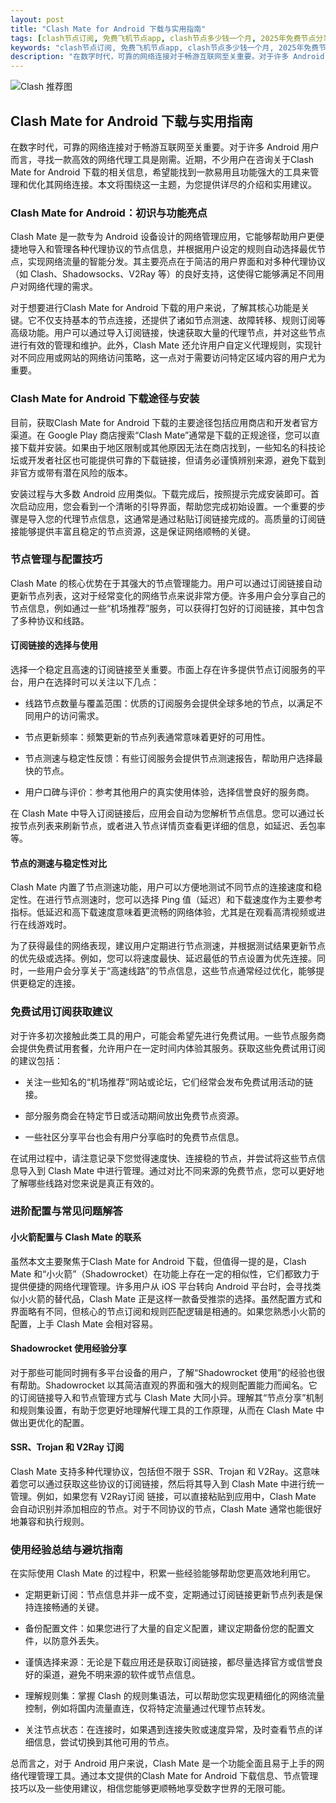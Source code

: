 ```yaml
---
layout: post
title: "Clash Mate for Android 下载与实用指南"
tags: [clash节点订阅, 免费飞机节点app, clash节点多少钱一个月, 2025年免费节点分享, 为什么小火箭突然用不了了]
keywords: "clash节点订阅, 免费飞机节点app, clash节点多少钱一个月, 2025年免费节点分享, 为什么小火箭突然用不了了"
description: "在数字时代，可靠的网络连接对于畅游互联网至关重要。对于许多 Android 用户而言，寻找一款高效的网络代理工具是刚需。近期，不少用户在咨询关于Clash Mate for Android 下载的相关信息，希望能找到一款易用且功能强大的工具来管理和优化其网络连接。本文将围绕这一主题，为您提供详尽的介绍和实用建议。"
---
```


![Clash 推荐图](https://clashjd.github.io/assets/img/节点订阅地址.png)

## Clash Mate for Android 下载与实用指南

在数字时代，可靠的网络连接对于畅游互联网至关重要。对于许多 Android 用户而言，寻找一款高效的网络代理工具是刚需。近期，不少用户在咨询关于Clash Mate for Android 下载的相关信息，希望能找到一款易用且功能强大的工具来管理和优化其网络连接。本文将围绕这一主题，为您提供详尽的介绍和实用建议。

### Clash Mate for Android：初识与功能亮点

Clash Mate 是一款专为 Android 设备设计的网络管理应用，它能够帮助用户更便捷地导入和管理各种代理协议的节点信息，并根据用户设定的规则自动选择最优节点，实现网络流量的智能分发。其主要亮点在于简洁的用户界面和对多种代理协议（如 Clash、Shadowsocks、V2Ray 等）的良好支持，这使得它能够满足不同用户对网络代理的需求。

对于想要进行Clash Mate for Android 下载的用户来说，了解其核心功能是关键。它不仅支持基本的节点连接，还提供了诸如节点测速、故障转移、规则订阅等高级功能。用户可以通过导入订阅链接，快速获取大量的代理节点，并对这些节点进行有效的管理和维护。此外，Clash Mate 还允许用户自定义代理规则，实现针对不同应用或网站的网络访问策略，这一点对于需要访问特定区域内容的用户尤为重要。

### Clash Mate for Android 下载途径与安装

目前，获取Clash Mate for Android 下载的主要途径包括应用商店和开发者官方渠道。在 Google Play 商店搜索“Clash Mate”通常是下载的正规途径，您可以直接下载并安装。如果由于地区限制或其他原因无法在商店找到，一些知名的科技论坛或开发者社区也可能提供可靠的下载链接，但请务必谨慎辨别来源，避免下载到非官方或带有潜在风险的版本。

安装过程与大多数 Android 应用类似。下载完成后，按照提示完成安装即可。首次启动应用，您会看到一个清晰的引导界面，帮助您完成初始设置。一个重要的步骤是导入您的代理节点信息，这通常是通过粘贴订阅链接完成的。高质量的订阅链接能够提供丰富且稳定的节点资源，这是保证网络顺畅的关键。

### 节点管理与配置技巧

Clash Mate 的核心优势在于其强大的节点管理能力。用户可以通过订阅链接自动更新节点列表，这对于经常变化的网络节点来说非常方便。许多用户会分享自己的节点信息，例如通过一些“机场推荐”服务，可以获得打包好的订阅链接，其中包含了多种协议和线路。

#### 订阅链接的选择与使用

选择一个稳定且高速的订阅链接至关重要。市面上存在许多提供节点订阅服务的平台，用户在选择时可以关注以下几点：

- 线路节点数量与覆盖范围：优质的订阅服务会提供全球多地的节点，以满足不同用户的访问需求。

- 节点更新频率：频繁更新的节点列表通常意味着更好的可用性。

- 节点测速与稳定性反馈：有些订阅服务会提供节点测速报告，帮助用户选择最快的节点。

- 用户口碑与评价：参考其他用户的真实使用体验，选择信誉良好的服务商。

在 Clash Mate 中导入订阅链接后，应用会自动为您解析节点信息。您可以通过长按节点列表来刷新节点，或者进入节点详情页查看更详细的信息，如延迟、丢包率等。

#### 节点的测速与稳定性对比

Clash Mate 内置了节点测速功能，用户可以方便地测试不同节点的连接速度和稳定性。在进行节点测速时，您可以选择 Ping 值（延迟）和下载速度作为主要参考指标。低延迟和高下载速度意味着更流畅的网络体验，尤其是在观看高清视频或进行在线游戏时。

为了获得最佳的网络表现，建议用户定期进行节点测速，并根据测试结果更新节点的优先级或选择。例如，您可以将速度最快、延迟最低的节点设置为优先连接。同时，一些用户会分享关于“高速线路”的节点信息，这些节点通常经过优化，能够提供更稳定的连接。

### 免费试用订阅获取建议

对于许多初次接触此类工具的用户，可能会希望先进行免费试用。一些节点服务商会提供免费试用套餐，允许用户在一定时间内体验其服务。获取这些免费试用订阅的建议包括：

- 关注一些知名的“机场推荐”网站或论坛，它们经常会发布免费试用活动的链接。

- 部分服务商会在特定节日或活动期间放出免费节点资源。

- 一些社区分享平台也会有用户分享临时的免费节点信息。

在试用过程中，请注意记录下您觉得速度快、连接稳的节点，并尝试将这些节点信息导入到 Clash Mate 中进行管理。通过对比不同来源的免费节点，您可以更好地了解哪些线路对您来说是真正有效的。

### 进阶配置与常见问题解答

#### 小火箭配置与 Clash Mate 的联系

虽然本文主要聚焦于Clash Mate for Android 下载，但值得一提的是，Clash Mate 和“小火箭”（Shadowrocket）在功能上存在一定的相似性，它们都致力于提供便捷的网络代理管理。许多用户从 iOS 平台转向 Android 平台时，会寻找类似小火箭的替代品，Clash Mate 正是这样一款备受推崇的选择。虽然配置方式和界面略有不同，但核心的节点订阅和规则匹配逻辑是相通的。如果您熟悉小火箭的配置，上手 Clash Mate 会相对容易。

#### Shadowrocket 使用经验分享

对于那些可能同时拥有多平台设备的用户，了解“Shadowrocket 使用”的经验也很有帮助。Shadowrocket 以其简洁直观的界面和强大的规则配置能力而闻名。它的订阅链接导入和节点管理方式与 Clash Mate 大同小异。理解其“节点分享”机制和规则集设置，有助于您更好地理解代理工具的工作原理，从而在 Clash Mate 中做出更优化的配置。

#### SSR、Trojan 和 V2Ray 订阅

Clash Mate 支持多种代理协议，包括但不限于 SSR、Trojan 和 V2Ray。这意味着您可以通过获取这些协议的订阅链接，然后将其导入到 Clash Mate 中进行统一管理。例如，如果您有 V2Ray订阅 链接，可以直接粘贴到应用中，Clash Mate 会自动识别并添加相应的节点。对于不同协议的节点，Clash Mate 通常也能很好地兼容和执行规则。

### 使用经验总结与避坑指南

在实际使用 Clash Mate 的过程中，积累一些经验能够帮助您更高效地利用它。

- 定期更新订阅：节点信息并非一成不变，定期通过订阅链接更新节点列表是保持连接畅通的关键。

- 备份配置文件：如果您进行了大量的自定义配置，建议定期备份您的配置文件，以防意外丢失。

- 谨慎选择来源：无论是下载应用还是获取订阅链接，都尽量选择官方或信誉良好的渠道，避免不明来源的软件或节点信息。

- 理解规则集：掌握 Clash 的规则集语法，可以帮助您实现更精细化的网络流量控制，例如将国内流量直连，仅将特定流量通过代理节点转发。

- 关注节点状态：在连接时，如果遇到连接失败或速度异常，及时查看节点的详细信息，尝试切换到其他可用的节点。

总而言之，对于 Android 用户来说，Clash Mate 是一个功能全面且易于上手的网络代理管理工具。通过本文提供的Clash Mate for Android 下载信息、节点管理技巧以及一些使用建议，相信您能够更顺畅地享受数字世界的无限可能。